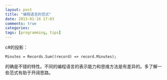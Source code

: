 ```yaml
---
layout: post
title: "编程语言的范式"
date: 2013-01-16 17:03
comments: true
categories: 
tags: [programming, tips]
---
```


c#的投影：

	Minutes = Records.Sum((record) => record.Minutes);

的确是不错的特性。不同的编程语言的表示能力和思维方法是有差异的。多了解一些范式有助于开阔思路。	

